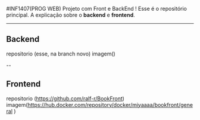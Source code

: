 #INF1407(PROG WEB)
Projeto com Front e BackEnd !
Esse é o repositório principal.
A explicação sobre o **backend** e **frontend**. 

---
## Backend
repositorio (esse, na branch novo)
imagem()




--


## Frontend
repositorio (https://github.com/ralf-r/BookFront)
imagem(https://hub.docker.com/repository/docker/miyaaaa/bookfront/general )
